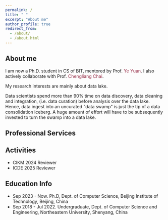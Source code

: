 ```yaml
---
permalink: /
title: " "
excerpt: "About me"
author_profile: true
redirect_from: 
  - /about/
  - /about.html
---
```


## About me

I am now a Ph.D. student in CS of BIT, mentored by Prof. <span style="color:rgb(154, 53, 78);">Ye Yuan</span>. I also actively collaborate with Prof. <span style="color:rgb(154, 53, 78);">Chengliang Chai</span>. 

My research interests are mainly about data lake.

Data scientists spend more than 90% time on data discovery, data cleaning and integration, (i.e. data curation) before analysis over the data lake. Hence, data ingest into an uncurated "data swamp" is just the tip of a data consolidation iceberg. A huge amount of effort will have to be subsequently invested to turn the swamp into a data lake. 


## Professional Services


## Activities
* CIKM 2024 Reviewer
* ICDE 2025 Reviewer


## Education Info 

* Sep 2023 - Now. Ph.D, Dept. of Computer Science, Beijing Institute of Technology, Beijing, China
* Sep 2018 - Jul 2022. Undergraduate, Dept. of Computer Science and Engineering, Northeastern University, Shenyang, China
